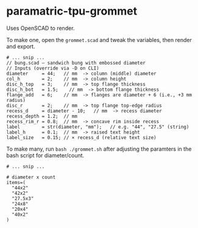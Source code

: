 # paramatric-tpu-grommet

Uses OpenSCAD to render.

To make one, open the `grommet.scad` and tweak the variables, then render and export.

```
# ... snip ...
// bung.scad — sandwich bung with embossed diameter
// Inputs (override via -D on CLI)
diameter     = 44;   // mm  -> column (middle) diameter
col_h        = 2;    // mm  -> column height
disc_h_top   = 3;    // mm  -> top flange thickness
disc_h_bot   = 1.5;    // mm  -> bottom flange thickness
flange_add   = 6;    // mm  -> flanges are diameter + 6 (i.e., +3 mm radius)
disc_r       = 2;    // mm  -> top flange top-edge radius
recess_d     = diameter - 10;   // mm  -> recess diameter
recess_depth = 1.2;  // mm
recess_rim_r = 0.8;  // mm  -> concave rim inside recess
label        = str(diameter, "mm");   // e.g. "44", "27.5" (string)
label_h      = 0.1;  // mm  -> raised text height
label_size   = 0.15; // × recess_d (relative text size)

```

To make many, run `bash ./grommet.sh` after adjusting the paramters in the bash script for diameter/count.

```
# ... snip ...

# diameter x count
items=(
  "44x2"
  "42x2"
  "27.5x3"
  "24x8"
  "20x4"
  "40x2"
)
```